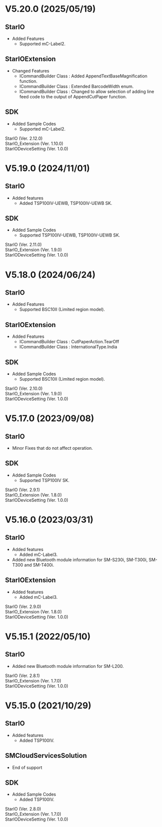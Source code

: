 # V5.20.0 (2025/05/19)

## StarIO
- Added Features
    * Supported mC-Label2.

## StarIOExtension
- Changed Features
    * ICommandBuilder Class : Added AppendTextBaseMagnification function.
    * ICommandBuilder Class : Extended BarcodeWidth enum.
    * ICommandBuilder Class : Changed to allow selection of adding line feed code to the output of AppendCutPaper function.

## SDK
- Added Sample Codes
    * Supported mC-Label2.

StarIO (Ver. 2.12.0)<br>
StarIO_Extension (Ver. 1.10.0)<br>
StarIODeviceSetting (Ver. 1.0.0)


# V5.19.0 (2024/11/01)

## StarIO
- Added features
  * Added TSP100IV-UEWB, TSP100IV-UEWB SK.

## SDK
- Added Sample Codes
  * Supported TSP100IV-UEWB, TSP100IV-UEWB SK.

StarIO (Ver. 2.11.0)<br>
StarIO_Extension (Ver. 1.9.0)<br>
StarIODeviceSetting (Ver. 1.0.0)


# V5.18.0 (2024/06/24)

## StarIO
- Added Features
    * Supported BSC10II (Limited region model).

## StarIOExtension
- Added Features
    * ICommandBuilder Class : CutPaperAction.TearOff
    * ICommandBuilder Class : InternationalType.India

## SDK
- Added Sample Codes
    * Supported BSC10II (Limited region model).

StarIO (Ver. 2.10.0)<br>
StarIO_Extension (Ver. 1.9.0)<br>
StarIODeviceSetting (Ver. 1.0.0)


# V5.17.0 (2023/09/08)

## StarIO
- Minor Fixes that do not affect operation.

## SDK
- Added Sample Codes
    * Supported TSP100IV SK.

StarIO (Ver. 2.9.1)<br>
StarIO_Extension (Ver. 1.8.0)<br>
StarIODeviceSetting (Ver. 1.0.0)


# V5.16.0 (2023/03/31)

## StarIO
- Added features
    * Added mC-Label3.
- Added new Bluetooth module information for SM-S230i, SM-T300i, SM-T300 and SM-T400i.

## StarIOExtension
- Added features
  * Added mC-Label3.

StarIO (Ver. 2.9.0)<br>
StarIO_Extension (Ver. 1.8.0)<br>
StarIODeviceSetting (Ver. 1.0.0)


# V5.15.1 (2022/05/10)

## StarIO
- Added new Bluetooth module information for SM-L200.

StarIO (Ver. 2.8.1)<br>
StarIO_Extension (Ver. 1.7.0)<br>
StarIODeviceSetting (Ver. 1.0.0)


# V5.15.0 (2021/10/29)

## StarIO
- Added features
    * Added TSP100IV.

## SMCloudServicesSolution
- End of support

## SDK
- Added Sample Codes
    * Added TSP100IV.

StarIO (Ver. 2.8.0)<br>
StarIO_Extension (Ver. 1.7.0)<br>
StarIODeviceSetting (Ver. 1.0.0)